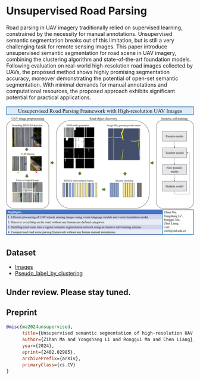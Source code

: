 # Unsupervised Road Parsing
Road parsing in UAV imagery traditionally relied on supervised learning, constrained by the necessity for manual annotations. Unsupervised semantic segmentation breaks out of this limitation, but is still a very challenging task for remote sensing images. This paper introduce unsupervised semantic segmentation for road scene in UAV imagery, combining the clustering algorithm and state-of-the-art foundation models. Following evaluation on real-world high-resolution road images collected by UAVs, the proposed method shows highly promising segmentation accuracy, moreover demonstrating the potential of open-set semantic segmentation. With minimal demands for manual annotations and computational resources, the proposed approach exhibits significant potential for practical applications.

![alt text](framework.jpg)


## Dataset
* [Images](https://chdeducn-my.sharepoint.com/:u:/g/personal/2018024008_chd_edu_cn/EbJFezmdsL1Dt9DraDJtpusB-rNgdeyzx8FBRpIrCvYKhA?e=p64byd)
* [Pseudo_label_by_clustering](https://chdeducn-my.sharepoint.com/:u:/g/personal/2018024008_chd_edu_cn/EcyYtTCmtbBImydwgRz6LbgBwea3NeKtJWoItHHN-O85-Q?e=lSBSsx)

## Under review. Please stay tuned.

## Preprint
```bibtex
@misc{ma2024unsupervised,
      title={Unsupervised semantic segmentation of high-resolution UAV imagery for road scene parsing}, 
      author={Zihan Ma and Yongshang Li and Ronggui Ma and Chen Liang},
      year={2024},
      eprint={2402.02985},
      archivePrefix={arXiv},
      primaryClass={cs.CV}
}
```
